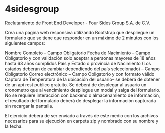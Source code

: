 # 4sidesgroup
Reclutamiento de Front End Developer - Four Sides Group S.A. de C.V.

Crea una página web responsiva utilizando Bootstrap que despliegue un formulario que se tiene que responder en un máximo de 2 minutos con los siguientes campos:

Nombre Completo – Campo Obligatorio
Fecha de Nacimiento – Campo Obligatorio y con validación solo aceptar a personas mayores de 18 años hasta 63 años cumplidos
País y Estado o provincia de Nacimiento (Los estados deberán de cambiar dependiendo del país seleccionado) – Campo Obligatorio
Correo electrónico – Campo Obligatorio y con formato válido
Captura de Temperatura de la ubicación del usuario– se deberá de obtener de un api rest publico gratuito.
Se deberá de desplegar al usuario un cronometro que al vencimiento despliegue un modal y salga del formulario. No se requiere interacción con backend o almacenamiento de información, el resultado del formulario deberá de desplegar la información capturada sin recargar la pantalla.

El ejercicio deberá de ser enviado a través de este medio con los archivos necesarios para su ejecución en carpeta zip y nombrado con su nombre y la fecha.
